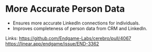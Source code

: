 # More Accurate Person Data

*   Ensures more accurate LinkedIn connections for individuals.
*   Improves completeness of person data from CRM and LinkedIn.

Links:
https://github.com/Endgame-Labs/cerebro/pull/4067
https://linear.app/endgame/issue/END-3362
